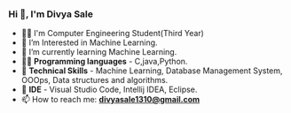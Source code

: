 ### Hi 👋, I'm Divya Sale

- 👩‍🎓 I'm Computer Engineering Student(Third Year)
- 👀 I’m Interested in Machine Learning. 
- 🌱 I’m currently learning Machine Learning.
- 👩‍💻 **Programming languages** - C,java,Python.
- 📍 **Technical Skills** - Machine Learning, Database Management System, OOOps, Data structures and algorithms. 
- 📍 **IDE** - Visual Studio Code, Intellij IDEA, Eclipse.
- 📫 How to reach me: **divyasale1310@gmail.com**

